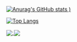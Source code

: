 [![Anurag's GitHub stats](https://github-readme-stats.vercel.app/api?username=XingMXTeam&show_icons=true&theme=radical&hide_border=true)
)](https://github.com/anuraghazra/github-readme-stats)

[![Top Langs](https://github-readme-stats.vercel.app/api/top-langs/?username=XingMXTeam&layout=compact&show_icons=true&theme=radical&hide_border=true)](https://github.com/anuraghazra/github-readme-stats)


<a href="https://github.com/anuraghazra/github-readme-stats">
  <img align="center" src="https://github-readme-stats.vercel.app/api/pin/?username=XingMXTeam&repo=github-readme-stats" />
</a>
<a href="https://github.com/anuraghazra/convoychat">
  <img align="center" src="https://github-readme-stats.vercel.app/api/pin/?username=XingMXTeam&repo=convoychat" />
</a>
